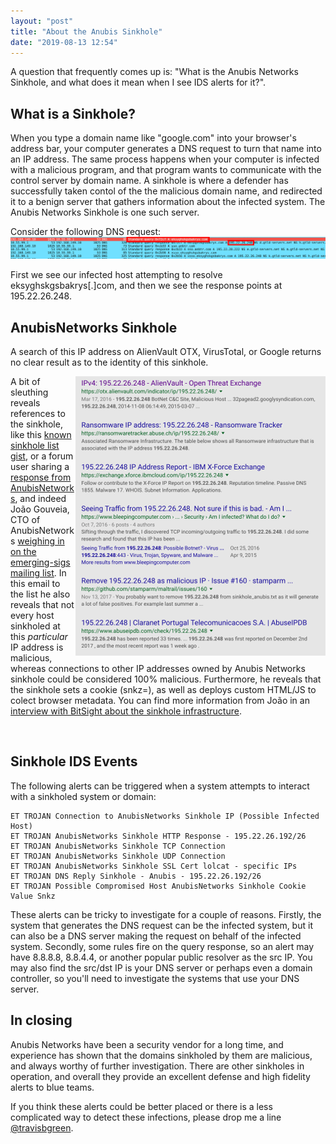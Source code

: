 ```yaml
---
layout: "post"
title: "About the Anubis Sinkhole"
date: "2019-08-13 12:54"
---
```


A question that frequently comes up is: "What is the Anubis Networks Sinkhole, and what does it mean when I see IDS alerts for it?". 

## What is a Sinkhole?
When you type a domain name like "google.com" into your browser's address bar, your computer generates a DNS request to turn that name into an IP address. The same process happens when your computer is infected with a malicious program, and that program wants to communicate with the control server by domain name. A sinkhole is where a defender has successfully taken contol of the the malicious domain name, and redirected it to a benign server that gathers information about the infected system. The Anubis Networks Sinkhole is one such server. 

Consider the following DNS request:
![wireshark screenshot](/assets/img/anubis1.png)

First we see our infected host attempting to resolve eksyghskgsbakrys[.]com, and then we see the response points at 195.22.26.248. 

## AnubisNetworks Sinkhole

A search of this IP address on AlienVault OTX, VirusTotal, or Google returns no clear result as to the identity of this sinkhole.

<img align="right" src="/assets/img/anubis2.png" />

A bit of sleuthing reveals references to the sinkhole, like this [known sinkhole list gist](https://github.com/stamparm/maltrail/blob/master/trails/static/malware/sinkhole_anubis.txt), or a forum user sharing a [response from AnubisNetworks](https://www.alienvault.com/forums/discussion/10634/multiple-alarms-for-sinkhole-anubis-this-week), and indeed João Gouveia, CTO of AnubisNetworks [weighing in on the emerging-sigs mailing list](https://lists.emergingthreats.net/pipermail/emerging-sigs/2017-July/028240.html). In this email to the list he also reveals that not every host sinkholed at this _particular_ IP address is malicious, whereas connections to other IP addresses owned by Anubis Networks sinkhole could be considered 100% malicious. Furthermore, he reveals that the sinkhole sets a cookie (snkz=), as well as deploys custom HTML/JS to colect browser metadata. You can find more information from João in an [interview with BitSight about the sinkhole infrastructure](https://info.bitsight.com/bitsight-risk-review-episode-4).

<br>

## Sinkhole IDS Events
The following alerts can be triggered when a system attempts to interact with a sinkholed system or domain:
```
ET TROJAN Connection to AnubisNetworks Sinkhole IP (Possible Infected Host)
ET TROJAN AnubisNetworks Sinkhole HTTP Response - 195.22.26.192/26
ET TROJAN AnubisNetworks Sinkhole TCP Connection
ET TROJAN AnubisNetworks Sinkhole UDP Connection
ET TROJAN AnubisNetworks Sinkhole SSL Cert lolcat - specific IPs
ET TROJAN DNS Reply Sinkhole - Anubis - 195.22.26.192/26
ET TROJAN Possible Compromised Host AnubisNetworks Sinkhole Cookie Value Snkz
```

These alerts can be tricky to investigate for a couple of reasons. Firstly, the system that generates the DNS request can be the infected system, but it can also be a DNS server making the request on behalf of the infected system. Secondly, some rules fire on the query response, so an alert may have 8.8.8.8, 8.8.4.4, or another popular public resolver as the src IP. You may also find the src/dst IP is your DNS server or perhaps even a domain controller, so you'll need to investigate the systems that use your DNS server.

## In closing
Anubis Networks have been a security vendor for a long time, and experience has shown that the domains sinkholed by them are malicious, and always worthy of further investigation. There are other sinkholes in operation, and overall they provide an excellent defense and high fidelity alerts to blue teams.

If you think these alerts could be better placed or there is a less complicated way to detect these infections, please drop me a line [@travisbgreen](https://twitter.com/travisbgreen).















